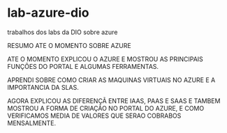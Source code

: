 # lab-azure-dio
trabalhos dos labs da DIO sobre azure

RESUMO ATE O MOMENTO SOBRE AZURE

ATE O MOMENTO EXPLICOU O AZURE E MOSTROU AS PRINCIPAIS FUNÇÕES DO PORTAL E ALGUMAS FERRAMENTAS.

APRENDI SOBRE COMO CRIAR AS MAQUINAS VIRTUAIS NO AZURE E A IMPORTANCIA DA SLAS.

AGORA EXPLICOU AS DIFERENÇÃ ENTRE IAAS, PAAS E SAAS E TAMBEM MOSTROU A FORMA DE CRIAÇÃO NO PORTAL DO AZURE, E COMO VERIFICAMOS MEDIA DE VALORES QUE SERAO COBRABOS MENSALMENTE.
